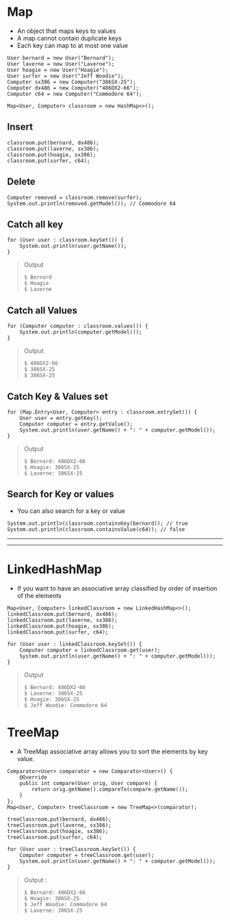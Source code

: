 # Map 
* An object that maps keys to values
* A map cannot contain duplicate keys 
* Each key can map to at most one value

``` 
User bernard = new User("Bernard");
User laverne = new User("Laverne");
User hoagie = new User("Hoagie");
User surfer = new User("Jeff Woodie");
Computer sx386 = new Computer("386SX-25");
Computer dx486 = new Computer("486DX2-66");
Computer c64 = new Computer("Commodore 64");

Map<User, Computer> classroom = new HashMap<>();
```
## Insert 
```
classroom.put(bernard, dx486);
classroom.put(laverne, sx386);
classroom.put(hoagie, sx386);
classroom.put(surfer, c64);
```
## Delete
```
Computer removed = classroom.remove(surfer);
System.out.println(removed.getModel()); // Commodore 64

```
## Catch all key
```
for (User user : classroom.keySet()) {  
    System.out.println(user.getName());  
}
```
> Output 
 > ```
> $ Bernard
> $ Hoagie
> $ Laverne 
> ```
> 

## Catch all Values
```
for (Computer computer : classroom.values()) {  
    System.out.println(computer.getModel());  
}
```
> Output 
 > ```
> $ 486DX2-66
> $ 386SX-25
> $ 386SX-25
> ```
> 

## Catch Key & Values set
```
for (Map.Entry<User, Computer> entry : classroom.entrySet()) {  
    User user = entry.getKey();  
    Computer computer = entry.getValue();  
    System.out.println(user.getName() + ": " + computer.getModel());  
}
```
> Output 
 > ```
> $ Bernard: 486DX2-66
> $ Hoagie: 386SX-25
> $ Laverne: 386SX-25
> ```
> 

## Search for Key or values
* You can also search for a key or value
```
System.out.println(classroom.containsKey(bernard)); // true 
System.out.println(classroom.containsValue(c64)); // false
```
-----------------------
-------------
# LinkedHashMap
* If you want to have an associative array classified by order of insertion of the elements

```
Map<User, Computer> linkedClassroom = new LinkedHashMap<>();  
linkedClassroom.put(bernard, dx486);  
linkedClassroom.put(laverne, sx386);  
linkedClassroom.put(hoagie, sx386);
linkedClassroom.put(surfer, c64);

for (User user : linkedClassroom.keySet()) {  
    Computer computer = linkedClassroom.get(user);  
    System.out.println(user.getName() + ": " + computer.getModel());  
}
```
> Output 
>```
>$ Bernard: 486DX2-66
>$ Laverne: 386SX-25
>$ Hoagie: 386SX-25
>$ Jeff Woodie: Commodore 64
>```

#  TreeMap

*  A TreeMap associative array allows you to sort the elements by key value.

```
Comparator<User> comparator = new Comparator<User>() {  
    @Override  
    public int compare(User orig, User compare) {  
        return orig.getName().compareTo(compare.getName());  
    }  
};  
Map<User, Computer> treeClassroom = new TreeMap<>(comparator);

treeClassroom.put(bernard, dx486);  
treeClassroom.put(laverne, sx386);  
treeClassroom.put(hoagie, sx386);  
treeClassroom.put(surfer, c64);

for (User user : treeClassroom.keySet()) {
    Computer computer = treeClassroom.get(user);
    System.out.println(user.getName() + ": " + computer.getModel());
}
```
> Output : 
>```
> $ Bernard: 486DX2-66
>$ Hoagie: 386SX-25
>$ Jeff Woodie: Commodore 64
>$ Laverne: 386SX-25
>```